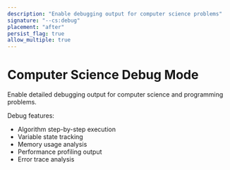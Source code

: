 ```yaml
---
description: "Enable debugging output for computer science problems"
signature: "--cs:debug"
placement: "after"
persist_flag: true
allow_multiple: true
---
```


# Computer Science Debug Mode

Enable detailed debugging output for computer science and programming problems.

Debug features:
- Algorithm step-by-step execution
- Variable state tracking
- Memory usage analysis
- Performance profiling output
- Error trace analysis